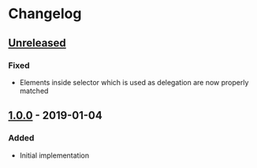 # Changelog

## [Unreleased][]

### Fixed

- Elements inside selector which is used as delegation are now properly matched

## [1.0.0][] - 2019-01-04

### Added

- Initial implementation


[Unreleased]: https://github.com/niksy/delegate-event-listener/compare/v1.0.0...HEAD
[1.0.0]: https://github.com/niksy/delegate-event-listener/tree/v1.0.0

